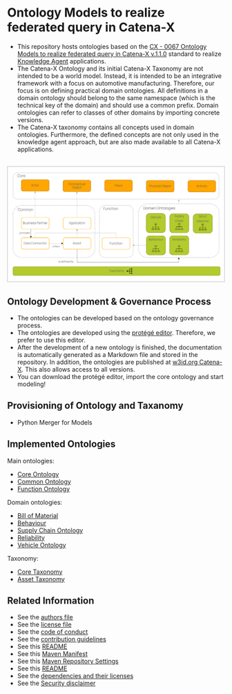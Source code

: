<!--
 * Copyright (c) 2022,2023 Contributors to the Catena-X Association
 *
 * See the NOTICE file(s) distributed with this work for additional
 * information regarding copyright ownership.
 *
 * This program and the accompanying materials are made available under the
 * terms of the Apache License, Version 2.0 which is available at
 * https://www.apache.org/licenses/LICENSE-2.0.
 *
 * Unless required by applicable law or agreed to in writing, software
 * distributed under the License is distributed on an "AS IS" BASIS, WITHOUT
 * WARRANTIES OR CONDITIONS OF ANY KIND, either express or implied. See the
 * License for the specific language governing permissions and limitations
 * under the License.
 *
 * SPDX-License-Identifier: Apache-2.0
-->

# Ontology Models to realize federated query in Catena-X 

- This repository hosts ontologies based on the [CX - 0067 Ontology Models to realize federated query in Catena-X v.1.1.0](https://catena-x.net/de/standard-library) standard to realize [Knowledge Agent](https://eclipse-tractusx.github.io/docs-kits/kits/knowledge-agents/adoption-view/intro) applications.
- The Catena-X Ontology and its initial Catena-X Taxonomy are not intended to be a world model. Instead, it is intended to be an integrative framework with a focus on automotive manufacturing. Therefore, our focus is on defining practical domain ontologies. All definitions in a domain ontology should belong to the same namespace (which is the technical key of the domain) and should use a common prefix. Domain ontologies can refer to classes of other domains by importing concrete versions.
- The Catena-X taxonomy contains all concepts used in domain ontologies. Furthermore, the defined concepts are not only used in the knowledge agent approach, but are also made available to all Catena-X applications.
</br>

<div align="center"  width="100%">
  <img src="images/ontologies.png" alt="image" width="900" height="auto" />
</div>

## Ontology Development & Governance Process

- The ontologies can be developed based on the ontology governance process.
- The ontologies are developed using the [protégé editor](https://protege.stanford.edu/). Therefore, we prefer to use this editor.
- After the development of a new ontology is finished, the documentation is automatically generated as a Markdown file and stored in the repository. In addition, the ontologies are published at [w3id.org Catena-X](https://w3id.org/catenax). This also allows access to all versions.
- You can download the protégé editor, import the core ontology and start modeling!

## Provisioning of Ontology and Taxanomy

- Python Merger for Models

## Implemented Ontologies

Main ontologies:

- [Core Ontology](docs/core_ontology.md)
- [Common Ontology](docs/common_ontology.md)
- [Function Ontology](docs/function_ontology.md)

Domain ontologies:
- [Bill of Material](docs/bill-of-material_ontology.md)
- [Behaviour](docs/behavior_ontology.md)
- [Supply Chain Ontology](docs/supply-chain_ontology.md)
- [Reliability](docs/realibility_ontology.md)
- [Vehicle Ontology](docs/vehicle_ontology.md)

Taxonomy:
- [Core Taxonomy](docs/core_taxonomy.md)
- [Asset Taxonomy](docs/asset_taxonomy.md)

## Related Information

* See the [authors file](AUTHORS.md)
* See the [license file](LICENSE)
* See the [code of conduct](CODE_OF_CONDUCT.md)
* See the [contribution guidelines](CONTRIBUTING.md)
* See this [README](README.md)
* See this [Maven Manifest](pom.xml)
* See this [Maven Repository Settings](settings.xml)
* See this [README](README.md)
* See the [dependencies and their licenses](NOTICE.md)
* See the [Security disclaimer](SECURITY.md)
